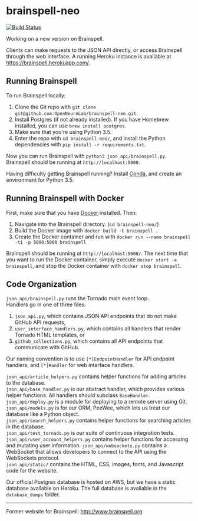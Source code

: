 # brainspell-neo

[![Build Status](https://travis-ci.org/OpenNeuroLab/brainspell-neo.svg?branch=master)](https://travis-ci.org/OpenNeuroLab/brainspell-neo)

Working on a new version on Brainspell.

Clients can make requests to the JSON API directly, or access Brainspell through the web interface. A running Heroku instance is available at https://brainspell.herokuapp.com/.

## Running Brainspell

To run Brainspell locally:  
1) Clone the Git repo with `git clone git@github.com:OpenNeuroLab/brainspell-neo.git`.
2) Install Postgres (if not already installed). If you have Homebrew installed, you can use `brew install postgres`.
3) Make sure that you're using Python 3.5.
4) Enter the repo with `cd brainspell-neo/`, and install the Python dependencies with `pip install -r requirements.txt`.

Now you can run Brainspell with `python3 json_api/brainspell.py`. Brainspell should be running at `http://localhost:5000`.

Having difficulty getting Brainspell running? Install [Conda](https://conda.io/docs/get-started.html), and create an environment for Python 3.5.

## Running Brainspell with Docker

First, make sure that you have [Docker](https://docs.docker.com/engine/installation/) installed. Then:  
1) Navigate into the Brainspell directory. (`cd brainspell-neo/`)
2) Build the Docker image with `docker build -t brainspell .`
3) Create the Docker container and run with `docker run --name brainspell -ti -p 5000:5000 brainspell`

Brainspell should be running at `http://localhost:5000/`. The next time that you want to run the Docker container, simply execute `docker start -a brainspell`, and stop the Docker container with `docker stop brainspell`.

## Code Organization

`json_api/brainspell.py` runs the Tornado main event loop.  
Handlers go in one of three files:
1. `json_api.py`, which contains JSON API endpoints that do not make GitHub API requests,
2. `user_interface_handlers.py`, which contains all handlers that render Tornado HTML templates, or
3. `github_collections.py`, which contains all API endpoints that communicate with GitHub.

Our naming convention is to use `[*]EndpointHandler` for API endpoint handlers, and `[*]Handler` for web interface handlers. 
 
`json_api/article_helpers.py` contains helper functions for adding articles to the database.  
`json_api/base_handler.py` is our abstract handler, which provides various helper functions. All handlers should subclass `BaseHandler`. 
`json_api/deploy.py` is a module for deploying to a remote server using Git.  
`json_api/models.py` is for our ORM, PeeWee, which lets us treat our database like a Python object.   
`json_api/search_helpers.py` contains helper functions for searching articles in the database.   
`json_api/test_tornado.py` is our suite of continuous integration tests.  
`json_api/user_account_helpers.py` contains helper functions for accessing and mutating user information. 
`json_api/websockets.py` contains a WebSocket that allows developers to connect to the API using the WebSockets protocol.   
`json_api/static/` contains the HTML, CSS, images, fonts, and Javascript code for the website.

Our official Postgres database is hosted on AWS, but we have a static database available on Heroku. The full database is available in the `database_dumps` folder.

---

Former website for Brainspell: http://www.brainspell.org
